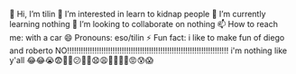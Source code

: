 👋 Hi, I’m tilin
👀 I’m interested in learn to kidnap people
🌱 I’m currently learning nothing
💞️ I’m looking to collaborate on nothing
📫 How to reach me: with a car
😄 Pronouns: eso/tilin
⚡ Fun fact: i like to make fun of diego and roberto
NO!!!!!!!!!!!!!!!!!!!!!!!!!!!!!!!!!!!!!!!!!!!!!!!!!!!!!!!!!!!!!!!!!!!!!!!
i'm nothing like y'all 😂😂😭😨😬🤯😕🙁🙁😧😩🤪🥵🥶🤬😡😰😱
